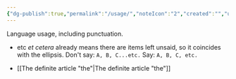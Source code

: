 ```yaml
---
{"dg-publish":true,"permalink":"/usage/","noteIcon":"2","created":"","updated":""}
---
```


Language usage, including punctuation.

- etc
*et cetera* already means there are items left unsaid, so it coincides with the ellipsis. 
Don't say: `A, B, C...etc.`
Say: `A, B, C, etc.`

- [[The definite article "the"\|The definite article "the"]]